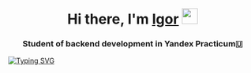 <h1 align="center">Hi there, I'm <a href="https://Igorshat.ru/" target="_blank">Igor</a> 
<img src="https://github.com/blackcater/blackcater/raw/main/images/Hi.gif" height="32"/></h1>
<h3 align="center">Student of backend development in Yandex Practicum🇺</h3>

[![Typing SVG](https://readme-typing-svg.herokuapp.com?color=%2336BCF7&lines=Backend+devoloper+student)](https://git.io/typing-svg)
